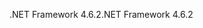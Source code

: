 <span data-ttu-id="f1656-101">.NET Framework 4.6.2</span><span class="sxs-lookup"><span data-stu-id="f1656-101">.NET Framework 4.6.2</span></span>